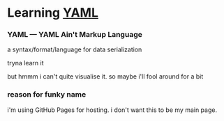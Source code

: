 # Learning [YAML](https://yaml.org/ "The official YAML website")

### YAML — YAML Ain't Markup Language
a syntax/format/language for data serialization

tryna learn it

but hmmm i can't quite visualise it. so maybe i'll fool around for a bit


### reason for funky name

i'm using GitHub Pages for hosting. i don't want this to be my main page.

